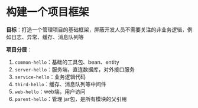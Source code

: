 # 构建一个项目框架

**目标**：打造一个管理项目的基础框架，屏蔽开发人员不需要关注的非业务逻辑，例如日志、异常、缓存、消息队列等

**项目分层**：
1. `common-hello`：基础的工具包、bean、entity
2. `server-hello`：服务端，直连数据库，对外接口服务
3. `service-hello`：业务逻辑代码
4. `third-hello`：缓存、消息队列等中间件
5. `web-hello`：web端，用户访问
6. `parent-hello`：管理 jar包，是所有模块的父引用